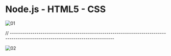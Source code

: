 # Node.js - HTML5 - CSS

![01](https://user-images.githubusercontent.com/54984550/69272411-c867ca80-0c00-11ea-96d6-e4343a7e7219.PNG)

// ---------------------------------------------------------------------------------------------------------------------------------

![02](https://user-images.githubusercontent.com/54984550/69272464-dfa6b800-0c00-11ea-84fc-bba39ce55a94.PNG)
